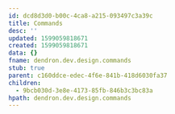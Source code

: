 ```yaml
---
id: dcd8d3d0-b00c-4ca8-a215-093497c3a39c
title: Commands
desc: ''
updated: 1599059818671
created: 1599059818671
data: {}
fname: dendron.dev.design.commands
stub: true
parent: c160ddce-edec-4f6e-841b-418d6030fa37
children:
  - 9bcb030d-3e8e-4173-85fb-846b3c3bc83a
hpath: dendron.dev.design.commands
---
```


